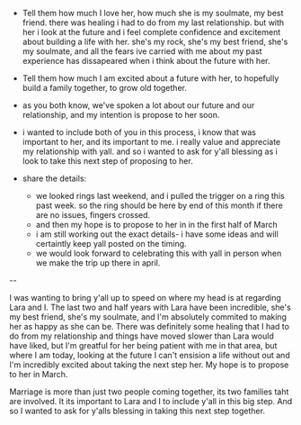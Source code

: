 

- Tell them how much I love her, how much she is my soulmate, my best friend. there was healing i had to do from my last relationship. but with her i look at the future and i feel complete confidence and excitement about building a life with her. she's my rock, she's my best friend, she's my soulmate, and all the fears ive carried with me about my past experience has dissapeared when i think about the future with her.
- Tell them how much I am excited about a future with her, to hopefully build a family together, to grow old together.
- as you both know, we've spoken a lot about our future and our relationship, and my intention is propose to her soon.
- i wanted to include both of you in this process, i know that was important to her, and its important to me. i really value and appreciate my relationship with yall. and so i wanted to ask for y'all blessing as i look to take this next step of proposing to her. 

- share the details:
	- we looked rings last weekend, and i pulled the trigger on a ring this past week. so the ring should be here by end of this month if there are no issues, fingers crossed.
	- and then my hope is to propose to her in in the first half of March
	- i am still working out the exact details- i have some ideas and will certaintly keep yall posted on the timing.
	- we would look forward to celebrating this with yall in person when we make the trip up there in april.



--


I was wanting to bring y'all up to speed on where my head is at regarding Lara and I. The last two and half years with Lara have been incredible, she's my best friend, she's my soulmate, and I'm absolutely commited to making her as happy as she can be. There was definitely some healing that I had to do from my relationship and things have moved slower than Lara would have liked, but I'm greatful for her being patient with me in that area, but where I am today, looking at the future I can't ensision a life without out and I'm incredibly excited about taking the next step her. My hope is to propose to her in March.

Marriage is more than just two people coming together, its two families taht are involved. It its important to Lara and I to include y'all in this big step. And so I wanted to ask for y'alls blessing in taking this next step together.